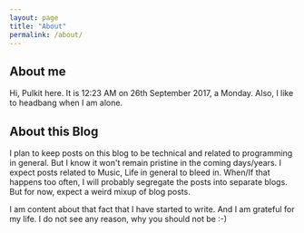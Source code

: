 ```yaml
---
layout: page
title: "About"
permalink: /about/
---
```


## About me
Hi, Pulkit here. It is 12:23 AM on 26th September 2017, a Monday.
Also, I like to headbang when I am alone.

## About this Blog
I plan to keep posts on this blog to be technical and related to programming in general.
But I know it won't remain pristine in the coming days/years. I expect posts related to Music, Life in general to bleed in.
When/If that happens too often, I will probably segregate the posts into separate blogs.
But for now, expect a weird mixup of blog posts.

I am content about that fact that I have started to write. And I am grateful for my life. I do not see any reason, why you should not be :-)
